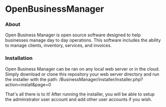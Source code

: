 # OpenBusinessManager

### About
Open Business Manager is open source software designed to help businesses manage day to day operations.  This software includes the ability to manage clients, inventory, services, and invoices.

### Installation
Open Business Manager can be ran on any local web server or in the cloud.  Simply download or clone this repository your web server directory and run the installer with the path:  /BusinessManager/installer/installer.php?action=install&page=0

That's all there is to it!  After running the installer, you will be able to setup the administrator user account and add other user accounts if you wish.
